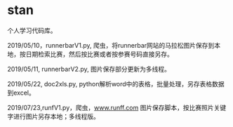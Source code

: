 # stan
个人学习代码库。


2019/05/10，runnerbarV1.py, 爬虫，将runnerbar网站的马拉松图片保存到本地，按日期检索比赛，然后按比赛或者按参赛号码直接另存。

2019/05/11, runnerbarV2.py, 图片保存部分更新为多线程。

2019/05/22, doc2xls.py, python解析word中的表格，批量处理，另存表格数据到excel。

2019/07/23,runfV1.py，爬虫，www.runff.com 图片保存脚本，按比赛照片关键字进行图片另存本地；多线程版。
